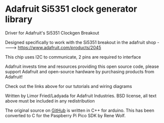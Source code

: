 # Adafruit Si5351 clock generator library

Driver for Adafruit's Si5351 Clockgen Breakout

Designed specifically to work with the Si5351 breakout in the adafruit shop ----> https://www.adafruit.com/products/2045

This chip uses I2C to communicate, 2 pins are required to interface

Adafruit invests time and resources providing this open source code, please support Adafruit and open-source hardware by purchasing products from Adafruit!

Check out the links above for our tutorials and wiring diagrams

Written by Limor Fried/Ladyada for Adafruit Industries.
BSD license, all text above must be included in any redistribution

The original source on [GitHub](https://github.com/adafruit/Adafruit_Si5351_Library) is written in C++ for arduino.
This has been converted to C for the Paspberry Pi Pico SDK by Rene Wolf.
